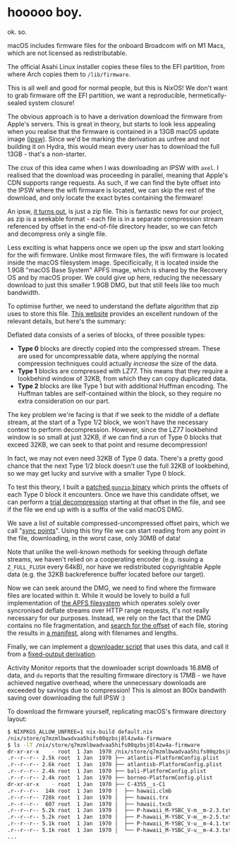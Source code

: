 # hooooo boy.

ok. so. 

macOS includes firmware files for the onboard Broadcom wifi on M1 Macs, which
are not licensed as redistributable.

The official Asahi Linux installer copies these files to the EFI partition, from
where Arch copies them to `/lib/firmware`.

This is all well and good for normal people, but this is NixOS! We don't want to
grab firmware off the EFI partition, we want a reproducible, hermetically-sealed
system closure!

The obvious approach is to have a derivation download the firmware from Apple's
servers. This is great in theory, but starts to look less appealing when you
realise that the firmware is contained in a 13GB macOS update image
([ipsw](https://ipsw.me/MacBookPro18,2)). Since we'd be marking the derivation as
unfree and not building it on Hydra, this would mean every user has to download
the full 13GB - that's a non-starter.

The crux of this idea came when I was downloading an IPSW with `axel`. I
realised that the download was proceeding in parallel, meaning that Apple's CDN
supports range requests. As such, if we can find the byte offset into the IPSW
where the wifi firmware is located, we can skip the rest of the download, and
only locate the exact bytes containing the firmware!

An ipsw, [it turns out](https://www.theiphonewiki.com/wiki/IPSW_File_Format), is
just a zip file. This is fantastic news for our project, as zip is a seekable
format - each file is in a separate compression stream referenced by offset in
the end-of-file directory header, so we can fetch and decompress only a single
file.

Less exciting is what happens once we open up the ipsw and start looking for the
wifi firmware. Unlike most firmware files, the wifi firmware is located inside
the macOS filesystem image. Specificically, it is located inside the 1.9GB
"macOS Base System" APFS image, which is shared by the Recovery OS and by macOS
proper. We could give up here, reducing the necessary download to just this
smaller 1.9GB DMG, but that still feels like too much bandwidth.

To optimise further, we need to understand the deflate algorithm that zip uses
to store this file. [This
website](https://www.bolet.org/~pornin/deflate-flush.html) provides an excellent
rundown of the relevant details, but here's the summary:

Deflated data consists of a series of blocks, of three possible types:

+ **Type 0** blocks are directly copied into the compressed stream. These are
  used for uncompressable data, where applying the normal compression techniques
  could actually *increase* the size of the data.
+ **Type 1** blocks are compressed with LZ77. This means that they require a
  lookbehind window of 32KB, from which they can copy duplicated data.
+ **Type 2** blocks are like Type 1 but with additional Huffman encoding. The
  Huffman tables are self-contained within the block, so they require no
  extra consideration on our part.
  
The key problem we're facing is that if we seek to the middle of a deflate
stream, at the start of a Type 1/2 block, we won't have the necessary context to
perform decompression. However, since the LZ77 lookbehind window is so small at
just 32KB, if we can find a run of Type 0 blocks that exceed 32KB, we can seek
to that point and resume decompression!

In fact, we may not even need 32KB of Type 0 data. There's a pretty good chance
that the next Type 1/2 block doesn't use the full 32KB of lookbehind, so we may
get lucky and survive with a smaller Type 0 block.

To test this theory, I built a [patched `gunzip` binary](./gzip.nix) which prints
the offsets of each Type 0 block it encounters. Once we have this candidate
offset, we can perform a [trial decompression](./test.sh) starting at that offset
in the file, and see if the file we end up with is a suffix of the valid macOS DMG.

We save a list of suitable compressed-uncompressed offset pairs, which we call
"[sync points](./data/syncpoints)". Using this tiny file we can start reading
from any point in the file, downloading, in the worst case, only 30MB of data!

Note that unlike the well-known methods for seeking through deflate streams, we
haven't relied on a cooperating encoder (e.g. issuing a `Z_FULL_FLUSH` every
64kB), nor have we redistributed copyrightable Apple data (e.g. the 32KB
backreference buffer located before our target).

Now we can seek around the DMG, we need to find where the firmware files are
located within it. While it would be lovely to build a full implementation of
[the APFS filesystem](https://developer.apple.com/support/downloads/Apple-File-System-Reference.pdf)
which operates solely over syncronised deflate streams over HTTP range requests,
it's not really necessary for our purposes. Instead, we rely on the fact that
the DMG contains no file fragmentation, and [search for the offset](./offsets.sh)
of each file, storing the results in [a manifest](./data/offsets), along with 
filenames and lengths.

Finally, we can implement a [downloader script](./fetchfirmware/downloader.py)
that uses this data, and call it from a [fixed-output derivation](./fetchfirmware/default.nix).

Activity Monitor reports that the downloader script downloads 16.8MB of data,
and `du` reports that the resulting firmware directory is 17MB - we have
achieved negative overhead, where the unnecessary downloads are exceeded by
savings due to compression! This is almost an 800x bandwith saving over
downloading the full IPSW :)

To download the firmware yourself, replicating macOS's firmware directory layout:

``` sh
$ NIXPKGS_ALLOW_UNFREE=1 nix-build default.nix
/nix/store/q7mzmlbwadvaa5hifs00qzbsj8l4zw4a-firmware
$ ls -lT /nix/store/q7mzmlbwadvaa5hifs00qzbsj8l4zw4a-firmware
dr-xr-xr-x    - root  1 Jan  1970 /nix/store/q7mzmlbwadvaa5hifs00qzbsj8l4zw4a-firmware
.r--r--r-- 2.5k root  1 Jan  1970 ├── atlantis-PlatformConfig.plist
.r--r--r-- 2.6k root  1 Jan  1970 ├── atlantisb-PlatformConfig.plist
.r--r--r-- 2.4k root  1 Jan  1970 ├── bali-PlatformConfig.plist
.r--r--r-- 2.4k root  1 Jan  1970 ├── borneo-PlatformConfig.plist
dr-xr-xr-x    - root  1 Jan  1970 ├── C-4355__s-C1
.r--r--r--  14k root  1 Jan  1970 │  ├── hawaii.clmb
.r--r--r-- 728k root  1 Jan  1970 │  ├── hawaii.trx
.r--r--r--  607 root  1 Jan  1970 │  ├── hawaii.txcb
.r--r--r-- 5.2k root  1 Jan  1970 │  ├── P-hawaii_M-YSBC_V-m__m-2.3.txt
.r--r--r-- 5.2k root  1 Jan  1970 │  ├── P-hawaii_M-YSBC_V-m__m-2.5.txt
.r--r--r-- 5.1k root  1 Jan  1970 │  ├── P-hawaii_M-YSBC_V-u__m-4.1.txt
.r--r--r-- 5.1k root  1 Jan  1970 │  └── P-hawaii_M-YSBC_V-u__m-4.3.txt
...
```
